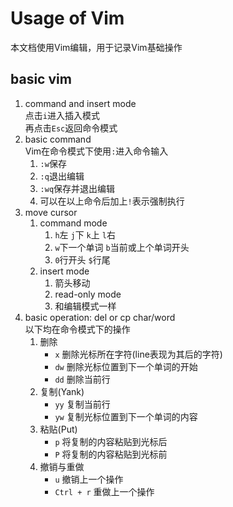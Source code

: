 # Usage of Vim

本文档使用Vim编辑，用于记录Vim基础操作

## basic vim

1. command and insert mode  
    点击`i`进入插入模式  
    再点击`Esc`返回命令模式  
2. basic command  
    Vim在命令模式下使用`:`进入命令输入  
    1. `:w`保存
    2. `:q`退出编辑
    3. `:wq`保存并退出编辑
    4. 可以在以上命令后加上`!`表示强制执行
3. move cursor  
    1. command mode  
        1. `h`左 `j`下 `k`上 `l`右  
        2. `w`下一个单词 `b`当前或上个单词开头
        3. `0`行开头 `$`行尾
    2. insert mode
        1. 箭头移动
        2. read-only mode
        3. 和编辑模式一样
4. basic operation: del or cp char/word  
    以下均在命令模式下的操作
    1. 删除
        - `x` 删除光标所在字符(line表现为其后的字符)
        - `dw` 删除光标位置到下一个单词的开始
        - `dd` 删除当前行
    2. 复制(Yank)
        - `yy` 复制当前行
        - `yw` 复制光标位置到下一个单词的内容
    3. 粘贴(Put)
        - `p` 将复制的内容粘贴到光标后
        - `P` 将复制的内容粘贴到光标前
    4. 撤销与重做
        - `u` 撤销上一个操作
        - `Ctrl + r` 重做上一个操作
